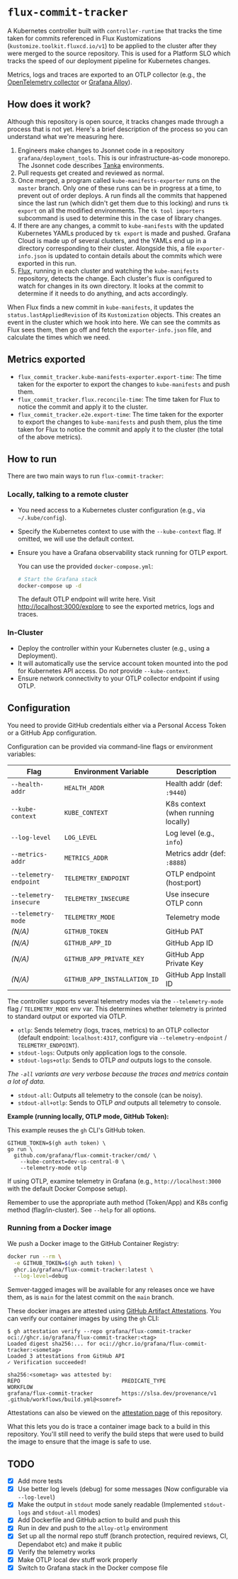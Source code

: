 # `flux-commit-tracker`

A Kubernetes controller built with `controller-runtime` that tracks the time
taken for commits referenced in Flux Kustomizations
(`kustomize.toolkit.fluxcd.io/v1`) to be applied to the cluster after they were
merged to the source repository. This is used for a Platform SLO which tracks
the speed of our deployment pipeline for Kubernetes changes.

Metrics, logs and traces are exported to an OTLP collector (e.g., the [OpenTelemetry
collector] or [Grafana Alloy]).

[Grafana Alloy]: https://grafana.com/docs/alloy/latest/
[OpenTelemetry collector]: https://opentelemetry.io/docs/collector/

## How does it work?

Although this repository is open source, it tracks changes made through a
process that is not yet. Here's a brief description of the process so you can
understand what we're measuring here.

1. Engineers make changes to Jsonnet code in a repository
   `grafana/deployment_tools`. This is our infrastructure-as-code monorepo. The
   Jsonnet code describes [Tanka] environments.
2. Pull requests get created and reviewed as normal.
3. Once merged, a program called `kube-manifests-exporter` runs on the `master`
   branch. Only one of these runs can be in progress at a time, to prevent out
   of order deploys. A run finds all the commits that happened since the last
   run (which didn't get them due to this locking) and runs `tk export` on all
   the modified environments. The `tk tool importers` subcommand is used to
   determine this in the case of library changes.
4. If there are any changes, a commit to `kube-manifests` with the
   updated Kubernetes YAMLs produced by `tk export` is made and pushed. Grafana
   Cloud is made up of several clusters, and the YAMLs end up in a directory
   corresponding to their cluster. Alongside this, a file `exporter-info.json`
   is updated to contain details about the commits which were exported in this
   run.
5. [Flux], running in each cluster and watching the `kube-manifests` repository,
   detects the change. Each cluster's flux is configured to watch for changes in
   its own directory. It looks at the commit to determine if it needs to do
   anything, and acts accordingly.

When Flux finds a new commit in `kube-manifests`, it updates the
`status.lastAppliedRevision` of its `Kustomization` objects. This creates an
event in the cluster which we hook into here. We can see the commits as Flux
sees them, then go off and fetch the `exporter-info.json` file, and calculate
the times which we need.

## Metrics exported

- `flux_commit_tracker.kube-manifests-exporter.export-time`: The time taken
  for the exporter to export the changes to `kube-manifests` and push them.
- `flux_commit_tracker.flux.reconcile-time`: The time taken for Flux to
  notice the commit and apply it to the cluster.
- `flux_commit_tracker.e2e.export-time`: The time taken for the
  exporter to export the changes to `kube-manifests` and push them, plus the
  time taken for Flux to notice the commit and apply it to the cluster (the
  total of the above metrics).

[Flux]: https://fluxcd.io/
[Tanka]: https://tanka.dev/

## How to run

There are two main ways to run `flux-commit-tracker`:

### Locally, talking to a remote cluster

- You need access to a Kubernetes cluster configuration (e.g., via
  `~/.kube/config`).
- Specify the Kubernetes context to use with the `--kube-context` flag.
  If omitted, we will use the default context.
- Ensure you have a Grafana observability stack running for OTLP export.

  You can use the provided `docker-compose.yml`:

  ```bash
  # Start the Grafana stack
  docker-compose up -d
  ```

  The default OTLP endpoint will write here. Visit
  <http://localhost:3000/explore> to see the exported metrics, logs and traces.

### In-Cluster

- Deploy the controller within your Kubernetes cluster (e.g., using a
  Deployment).
- It will automatically use the service account token mounted into the pod
  for Kubernetes API access. Do _not_ provide `--kube-context`.
- Ensure network connectivity to your OTLP collector endpoint if using OTLP.

## Configuration

You need to provide GitHub credentials either via a Personal Access Token or a
GitHub App configuration.

Configuration can be provided via command-line flags or environment variables:

| Flag                   | Environment Variable         | Description                        |
| ---------------------- | ---------------------------- | ---------------------------------- |
| `--health-addr`        | `HEALTH_ADDR`                | Health addr (def: `:9440`)         |
| `--kube-context`       | `KUBE_CONTEXT`               | K8s context (when running locally) |
| `--log-level`          | `LOG_LEVEL`                  | Log level (e.g., `info`)           |
| `--metrics-addr`       | `METRICS_ADDR`               | Metrics addr (def: `:8888`)        |
| `--telemetry-endpoint` | `TELEMETRY_ENDPOINT`         | OTLP endpoint (host:port)          |
| `--telemetry-insecure` | `TELEMETRY_INSECURE`         | Use insecure OTLP conn             |
| `--telemetry-mode`     | `TELEMETRY_MODE`             | Telemetry mode                     |
| _(N/A)_                | `GITHUB_TOKEN`               | GitHub PAT                         |
| _(N/A)_                | `GITHUB_APP_ID`              | GitHub App ID                      |
| _(N/A)_                | `GITHUB_APP_PRIVATE_KEY`     | GitHub App Private Key             |
| _(N/A)_                | `GITHUB_APP_INSTALLATION_ID` | GitHub App Install ID              |

The controller supports several telemetry modes via the `--telemetry-mode`
flag / `TELEMETRY_MODE` env var. This determines whether telemetry is printed to
standard output or exported via OTLP.

- `otlp`: Sends telemetry (logs, traces, metrics) to an OTLP collector (default
  endpoint: `localhost:4317`, configure via `--telemetry-endpoint` /
  `TELEMETRY_ENDPOINT`).
- `stdout-logs`: Outputs only application logs to the console.
- `stdout-logs+otlp`: Sends to OTLP _and_ outputs logs to the console.

_The `-all` variants are very verbose because the traces and metrics contain a
lot of data._

- `stdout-all`: Outputs all telemetry to the console (can be noisy).
- `stdout-all+otlp`: Sends to OTLP _and_ outputs all telemetry to console.

**Example (running locally, OTLP mode, GitHub Token):**

This example reuses the `gh` CLI's GitHub token.

```console
GITHUB_TOKEN=$(gh auth token) \
go run \
  github.com/grafana/flux-commit-tracker/cmd/ \
    --kube-context=dev-us-central-0 \
    --telemetry-mode otlp
```

If using OTLP, examine telemetry in Grafana (e.g., `http://localhost:3000`
with the default Docker Compose setup).

Remember to use the appropriate auth method (Token/App) and K8s config
method (flag/in-cluster). See `--help` for all options.

### Running from a Docker image

We push a Docker image to the GitHub Container Registry:

```bash
docker run --rm \
  -e GITHUB_TOKEN=$(gh auth token) \
  ghcr.io/grafana/flux-commit-tracker:latest \
  --log-level=debug
```

Semver-tagged images will be available for any releases once we have them, as is
`main` for the latest commit on the `main` branch.

These docker images are attested using [GitHub Artifact Attestations][attest].
You can verify our container images by using the `gh` CLI:

```console
$ gh attestation verify --repo grafana/flux-commit-tracker oci://ghcr.io/grafana/flux-commit-tracker:<tag>
Loaded digest sha256:... for oci://ghcr.io/grafana/flux-commit-tracker:<sometag>
Loaded 3 attestations from GitHub API
✓ Verification succeeded!

sha256:<sometag> was attested by:
REPO                                PREDICATE_TYPE                  WORKFLOW
grafana/flux-commit-tracker         https://slsa.dev/provenance/v1  .github/workflows/build.yml@<somref>
```

Attestations can also be viewed on the [attestation page] of this repository.

What this lets you do is trace a container image back to a build in this
repository. You'll still need to verify the build steps that were used to build
the image to ensure that the image is safe to use.

[attest]: https://docs.github.com/en/actions/security-for-github-actions/using-artifact-attestations/using-artifact-attestations-to-establish-provenance-for-builds
[attestation page]: https://github.com/grafana/flux-commit-tracker/attestations

## TODO

- [x] Add more tests
- [x] Use better log levels (debug) for some messages (Now configurable via `--log-level`)
- [x] Make the output in `stdout` mode sanely readable (Implemented
      `stdout-logs` and `stdout-all` modes)
- [x] Add Dockerfile and GitHub action to build and push this
- [x] Run in dev and push to the `alloy-otlp` environment
- [x] Set up all the normal repo stuff (branch protection, required reviews, CI,
      Dependabot etc) and make it public
- [x] Verify the telemetry works
- [x] Make OTLP local dev stuff work properly
- [x] Switch to Grafana stack in the Docker compose file
